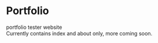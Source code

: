 # Portfolio
portfolio tester website
<br>
Currently contains index and about only, more coming soon.

